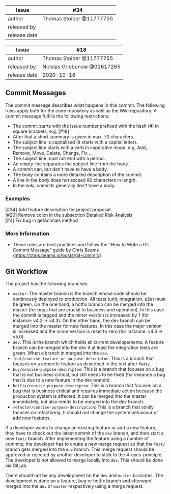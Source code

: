 | Issue | #34 |
| ----- | -- |
| author | Thomas Stoiber @11777755 |
| released by |  |
| release date |  |

| Issue | #18 |
| ----- | -- |
| author | Thomas Stoiber @11777755 |
| released by | Nicolas Griebenow @01617265 |
| release date | 2020-10-18 |

## Commit Messages
The commit message describes what happens in this commit. The following rules apply both for the code repository as well as the Wiki repository.
A commit message fulfills the following restrictions:
 - The commit starts with the issue number prefixed with the hash (#) in square brackets, e.g. \[#18\]
 - After that a short summary is given in max. 70 characters.
 - The subject line is capitalized (it starts with a capital letter).
 - The subject line starts with a verb in imperative mood, e.g. Add, Remove, Move, Delete, Change, Fix ...
 - The subject line must not end with a period.
 - An empty line separates the subject line from the body.
 - A commit can, but don't have to have a body.
 - The body contains a more detailed description of the commit.
 - A line in the body does not exceed 80 characters in length.
 - In the wiki, commits generally don't have a body.

### Examples

[#34] Add feature description for project proposal<br>
[#20] Remove colon in the subsection Detailed Risk Analysis<br>
[#4] Fix bug in getAnimals method<br>

### More Information
 * These rules are best practices and follow the "How to Write a Git Commit Message" guide by Chris Beams (https://chris.beams.io/posts/git-commit/)

## Git Workflow

The project has the following branches:
* `master`: The master branch is the branch whose code should be continously deployed to production. All tests (unit, integration, e2e) must be green.
On the one hand, a hotfix branch can be merged into the master (for bugs that are crucial to business and operation). In this case the commit is tagged and the minor version is increased by 1 (for instance: v4.2 -> v4.3).
On the other hand, the dev branch can be merged into the master for new features. In this case the major version is increased and the minor version is reset to zero (for instance: v4.3 -> v5.0).  
* `dev`: This is the branch which holds all current developements. A feature branch can be merged into the dev it at least the integration tests are green. When a branch in merged into the `dev`.  
* `feat/concise-feature-or-purpose-descripton`: This is a branch that focuses on a concrete feature as described in the text after `feat/`.
* `bug/concise-purpose-descripton`: This is a branch that focuses on a bug that is not business critical, but still needs to be fixed (for instance a bug that is due to a new feature in the dev branch).
* `hotfix/concise-purpose-descripton`: This is a branch that focuses on a bug that is business critical and requires immediate action because the production system is affected. It can be merged into the master immediately, but also needs to be merged into the dev branch.
* `refactor/concise-purpose-description`: This is a branch that solely focuses on refactoring. It should not change the system behaviour or add new features.

If a developer wants to change an existing feature or add a new feature, they have to check out the latest commit of the `dev` branch, and then start a new `feat/` branch. After implementing the feature using a number of commits, the developer has to create a new merge request so that the `feat/` branch gets merged into the `dev` branch. This merge request should be approved or rejected by another developer to stick to the 4-eyes-principle. The developer is not allowed to merge locally into `dev`. This should be done via GitLab.

There should not be any development on the `dev` and `master` branches. The development is done on a feature, bug or hotfix branch and afterward merged into the `dev` or `master` respectively using a merge request.
